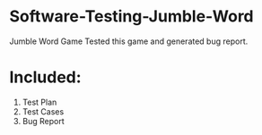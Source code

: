 # Software-Testing-Jumble-Word
Jumble Word Game
Tested this game and generated bug report.
# Included:
1. Test Plan
2. Test Cases
3. Bug Report
